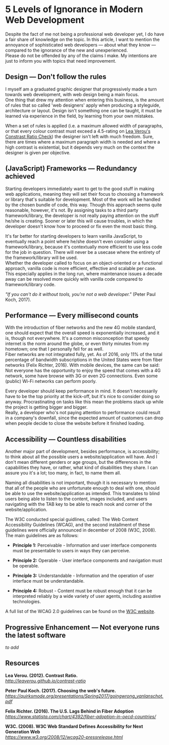# 5 Levels of Ignorance in Modern Web Development
Despite the fact of me not being a professional web developer yet, I do have a fair share of knowledge on the topic. In this article, I want to mention the annoyance of sophisticated web developers — about what they know — compared to the ignorance of the new and unexperienced.  
Please do not be offended by any of the claims I make. My intentions are just to inform you with topics that need improvement.

## Design — Don't follow the rules
I myself am a graduated graphic designer that progressively made a turn towards web development, with web design being a main focus.  
One thing that drew my attention when entering this business, is the amount of rules that so called 'web designers' apply when producing a styleguide, architecture or layout. Design isn't something one can be taught, it must be learned via experience in the field, by learning from your own mistakes.

When a set of rules is applied (i.e. a maximum allowed width of paragraphs, or that every colour contrast must exceed a 4.5-rating on [Lea Verou's Constrast Ratio Check](http://leaverou.github.io/contrast-ratio/)) the designer isn't left with much freedom. Sure, there are times where a maximum paragraph width is needed and where a high contrast is existential, but it depends very much on the context the designer is given per objective.

## (JavaScript) Frameworks — Redundancy achieved 
Starting developers immediately want to get to the good stuff in making web applications, meaning they will set their focus to choosing a framework or library that's suitable for development. Most of the work will be handled by the chosen bundle of code, this way. Though this approach seems quite reasonable, however, it's not. By assigning tasks to a third party framework/library, the developer is not really paying attention on the stuff he/she is creating. Sooner or later this will cause troubles, in which the developer doesn't know how to proceed or fix even the most basic thing.

It's far better for starting developers to learn vanilla JavaScript, to eventually reach a point where he/she doesn't even consider using a framework/library, because it's contextually more efficient to use less code for the job in question. There will never be a usecase where the entirety of the framework/library will be used.  
Whether the developer called to focus on an object-oriented or a functional approach, vanilla code is more efficient, effective and scalable per case. This especially applies in the long run, where maintenance issues a decade away can be resolved more quickly with vanilla code compared to framework/library code.

*"If you can't do it without tools, you're not a web developer."* (Peter Paul Koch, 2017).

## Performance — Every millisecond counts
With the introduction of fiber networks and the new 4G mobile standard, one should expect that the overall speed is exponentially increased, and it is, though not everywhere. It's a common misconception that speedy internet is the norm around the globe, or even thirty minutes from my hometown; one that I personally fell for as well.  
Fiber networks are not integrated fully, yet. As of 2016, only 11% of the total percentage of bandwidth subscriptions in the United States were from fiber networks (Felix Richter, 2016). With mobile devices, the same can be said: Not everyone has the opportunity to enjoy the speed that comes with a 4G network, some have browse with 3G or even 2G connections. Even some (public) Wi-Fi networks can perform poorly.

Every developer should keep performance in mind. It doesn't necessarily have to be the top priority at the kick-off, but it's nice to consider doing so anyway. Procrastinating on tasks like this mean the problems stack up while the project is getting bigger and bigger.  
Really, a developer who's not paying attention to performance could result in a company's downfall, since the expected amount of customers can drop when people decide to close the website before it finished loading.

## Accessibility — Countless disabilities
Another major part of development, besides performance, is accessibility; to think about all the possible users a website/application will have. And I don't mean different genders or age groups, but the differences in the capabilities they have, or rather, what kind of disabilities they share. I can assure you it's a lot; too many, in fact, to name them all.

Naming all disabilities is not important, though it is necessary to mention that all of the people who are unfortunate enough to deal with one, should be able to use the website/application as intended. This translates to blind users being able to listen to the content, images included, and users navigating with the TAB key to be able to reach nook and corner of the website/application.

The W3C conducted special guidlines, called: The Web Content Accessibility Guidelines (WCAG), and the second installment of these guidelines were officially announced in december of 2008 (W3C, 2008). The main guidelines are as follows:

- **Principle 1:** Perceivable - Information and user interface components must be presentable to users in ways they can perceive.

- **Principle 2:** Operable - User interface components and navigation must be operable.

- **Principle 3:** Understandable - Information and the operation of user interface must be understandable.

- **Principle 4:** Robust - Content must be robust enough that it can be interpreted reliably by a wide variety of user agents, including assistive technologies.

A full list of the WCAG 2.0 guidelines can be found on the [W3C website](https://www.w3.org/TR/WCAG/#guidelines).

## Progressive Enhancement — Not everyone runs the latest software 
*to add*

## Resources
**Lea Verou. (2012). Contrast Ratio.**  
*http://leaverou.github.io/contrast-ratio*

**Peter Paul Koch. (2017). Choosing the web's future.**  
*https://quirksmode.org/presentations/Spring2017/goingwrong_vanlanschot.pdf*

**Felix Richter. (2016). The U.S. Lags Behind in Fiber Adoption**  
*https://www.statista.com/chart/4392/fiber-adoption-in-oecd-countries/*

**W3C. (2008). W3C Web Standard Defines Accessibility for Next Generation Web**  
*https://www.w3.org/2008/12/wcag20-pressrelease.html*
